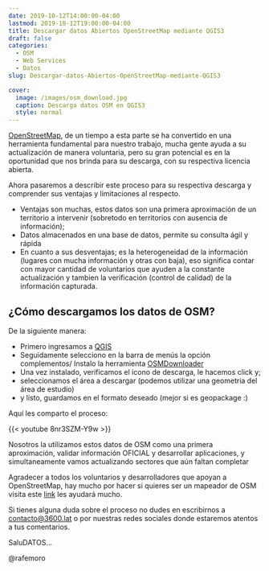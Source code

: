 ```yaml
---
date: 2019-10-12T14:00:00-04:00
lastmod: 2019-10-12T19:00:00-04:00
title: Descargar datos Abiertos OpenStreetMap mediante QGIS3
draft: false
categories:
  - OSM
  - Web Services
  - Datos
slug: Descargar-datos-Abiertos-OpenStreetMap-mediante-QGIS3

cover:
  image: /images/osm_download.jpg
  caption: Descarga datos OSM en QGIS3
  style: normal
---
```


[OpenStreetMap](https://www.openstreetmap.org/#map=14/-16.5297/-68.1108), de un tiempo a esta parte se ha convertido en una herramienta fundamental para nuestro trabajo, mucha gente ayuda a su actualización de manera voluntaria, pero su gran potencial
es en la oportunidad que nos brinda para su descarga, con su respectiva licencia abierta.

Ahora pasaremos a describir este proceso para su respectiva descarga y comprender sus ventajas y limitaciones al respecto.

- Ventajas son muchas, estos datos son una primera aproximación de un territorio a intervenir (sobretodo en territorios con ausencia de información);
- Datos almacenados en una base de datos, permite su consulta ágil y rápida
- En cuanto a sus desventajas; es la heterogeneidad de la información (lugares con mucha información y otras con baja), eso significa contar con mayor cantidad de voluntarios que ayuden a la constante actualización y tambien la verificación (control de calidad) de la información capturada.

## ¿Cómo descargamos los datos de OSM?

De la siguiente manera:

- Primero ingresamos a [QGIS](https://www.qgis.org/es/site/) 
- Seguidamente selecciono en la barra de menús la opción complementos/ Instalo la herramienta [OSMDownloader](https://github.com/lcoandrade/OSMDownloader)
- Una vez instalado, verificamos el icono de descarga, le hacemos click y; 
- seleccionamos el área a descargar (podemos utilizar una geometria del área de estudio)
- y listo, guardamos en el formato deseado (mejor si es geopackage :)


Aquí les comparto el proceso:

{{< youtube 8nr3SZM-Y9w >}}


Nosotros la utilizamos estos datos de OSM como una primera aproximación, validar información OFICIAL y desarrollar aplicaciones, y simultaneamente vamos actualizando sectores que aún faltan completar

Agradecer a todos los voluntarios y desarrolladores que apoyan a OpenStreetMap, hay mucho por hacer si quieres ser un mapeador de OSM visita este [link](https://learnosm.org/es/) les ayudará mucho.

Si tienes alguna duda sobre el proceso no dudes en escribirnos a contacto@3600.lat o por nuestras redes sociales donde estaremos atentos a tus comentarios.

SaluDATOS…

@rafemoro


